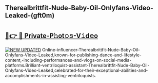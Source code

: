 ## Therealbrittfit-Nude-Baby-Oil-Onlyfans-Video-Leaked-(gft0m)


# <h2><a href="https://mediaupload.pro?-19M">🔗👉 🔴 Private-P𝚑ot𝚘𝚜-V𝚒d𝚎o</a></h2>

[![NEW UPDATED](https://i.imgur.com/0qMVB7G.gif)](https://mediaupload.pro?-19M)
Online-influencer-Therealbrittfit-Nude-Baby-Oil-Onlyfans-Video-Leaked,known-for-publishing-dance-and-lifestyle-content,-including-performances-and-vlogs-on-social-media-platforms.Brilliant-ventriloquist-assistant-Therealbrittfit-Nude-Baby-Oil-Onlyfans-Video-Leaked,celebrated-for-their-exceptional-abilities-and-accomplishments-in-assisting-ventriloquists.  